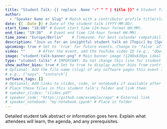 ```yaml
---
title: "Student Talk: {{ replace .Name "-" " " | title }}" # Student Talk Title: Clear & concise (50-60 chars). Include speaker/topic if possible for SEO.
author:
  - "Speaker Name or Slug" # Match with a contributor profile title/slug. Add more authors if needed.
date: {{ .Date }} # Date of the student talk (YYYY-MM-DD).
start_time: "18:00" # Event start time (24-hour format HH:MM).
end_time: "19:30"   # Event end time (24-hour format HH:MM).
time_zone: "Europe/Berlin"    # Timezone. For best calendar compatibility, use an IANA Time Zone name like "Europe/Berlin" or "America/New_York".
description: "Join us for an insightful student talk on [Topic] by [Speaker Name]. Discover [Key Takeaway 1] and explore [Key Takeaway 2] in neuromorphic computing."
upcoming: true # Set to 'true' for future events. Change to 'false' after the event.
video: ""      # After the event, add the YouTube video ID (e.g., "dQw4w9WgXcQ").
image: "student-talk-banner.png" # Main banner image (1200x630px ideal for sharing). Place in this student talk's folder.
type: "student-talks" # IMPORTANT: Do not change this line for student talk events.
show_author_bios: true # Set to true to display author bios from contributor profiles.
# Optional: Add the file name (slug) of any software pages this event is related to.
# e.g., ["spyx", "snntorch"]
software_tags: []
# Optional: Add links to slides, code, or notebooks if available after the student talk.
# Place these files in this student talk's folder and link them:
# speaker_slides: "slides.pdf"
# speaker_code: "https://github.com/example/repo" # External link
# speaker_notebook: "my-notebook.ipynb" # Place in folder
---
```

<!-- For best calendar compatibility, use an IANA Time Zone name like 'Europe/Berlin' or 'America/New_York'. See https://en.wikipedia.org/wiki/List_of_tz_database_time_zones -->
Detailed student talk abstract or information goes here.
Explain what attendees will learn, the agenda, and any prerequisites.